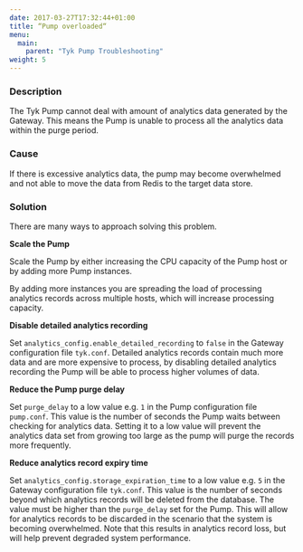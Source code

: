 ```yaml
---
date: 2017-03-27T17:32:44+01:00
title: “Pump overloaded“
menu:
  main:
    parent: "Tyk Pump Troubleshooting"
weight: 5 
---
```


### Description

The Tyk Pump cannot deal with amount of analytics data generated by the Gateway. This means the Pump is unable to process all the analytics data within the purge period.

### Cause

If there is excessive analytics data, the pump may become overwhelmed and not able to move the data from Redis to the target data store.

### Solution

There are many ways to approach solving this problem.

**Scale the Pump**

Scale the Pump by either increasing the CPU capacity of the Pump host or by adding more Pump instances.

By adding more instances you are spreading the load of processing analytics records across multiple hosts, which will increase processing capacity.

**Disable detailed analytics recording**

Set `analytics_config.enable_detailed_recording` to `false` in the Gateway configuration file `tyk.conf`. Detailed analytics records contain much more data and are more expensive to process, by disabling detailed analytics recording the Pump will be able to process higher volumes of data.

**Reduce the Pump purge delay**

Set `purge_delay` to a low value e.g. `1` in the Pump configuration file `pump.conf`. This value is the number of seconds the Pump waits between checking for analytics data. Setting it to a low value will prevent the analytics data set from growing too large as the pump will purge the records more frequently.

**Reduce analytics record expiry time**

Set `analytics_config.storage_expiration_time` to a low value e.g. `5` in the Gateway configuration file `tyk.conf`. This value  is the number of seconds beyond which analytics records will be deleted from the database. The value must be higher than the `purge_delay` set for the Pump. This will allow for analytics records to be discarded in the scenario that the system is becoming overwhelmed. Note that this results in analytics record loss, but will help prevent degraded system performance.
